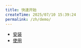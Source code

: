```yaml
---
title: 快速开始
createTime: 2025/07/10 15:39:24
permalink: /zh/demo/
---
```


- [安装](Installation)
- [使用](Usage)
